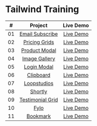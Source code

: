 # Tailwind Training

|  #  |                                                         Project                                                          |                                           Live Demo                                           |
| :-: | :----------------------------------------------------------------------------------------------------------------------: | :-------------------------------------------------------------------------------------------: |
| 01  |   [Email Subscribe](https://github.com/fisheeesh/tailwind_training/tree/master/mini-projects)    |          [Live Demo](https://tailwindfromscratch.com/mini-projects/email-subscribe)           |
| 02  |     [Pricing Grids](https://github.com/fisheeesh/tailwind_training/tree/master/mini-projects)      |    [Live Demo](https://www.tailwindfromscratch.com/mini-projects/pricing-cards/index.html)    |
| 03  |     [Product Modal](https://github.com/fisheeesh/tailwind_training/tree/master/mini-projects)      |    [Live Demo](https://www.tailwindfromscratch.com/mini-projects/product-modal/index.html)    |
| 04  |     [Image Gallery](https://github.com/fisheeesh/tailwind_training/tree/master/mini-projects)      |    [Live Demo](https://www.tailwindfromscratch.com/mini-projects/image-gallery/index.html)    |
| 05  |       [Login Modal](https://github.com/fisheeesh/tailwind_training/tree/master/mini-projects)        |     [Live Demo](https://www.tailwindfromscratch.com/mini-projects/login-modal/index.html)     |
| 06  |        [Clipboard](https://github.com/fisheeesh/tailwind_training/tree/master/clipboard-website)        |    [Live Demo](https://clip-board-syp.netlify.app/)     |
| 07  |      [Loopstudios](https://github.com/fisheeesh/tailwind_training/tree/master/loopstudio-website)      |   [Live Demo](https://loop-stuido.netlify.app/)    |
| 08  |          [Shortly](https://github.com/fisheeesh/tailwind_training/tree/master/shortly-website)          |     [Live Demo](https://shortly-syp.netlify.app/)      |
| 09  | [Testimonial Grid](https://github.com/fisheeesh/tailwind_training/tree/master/testimonial-grid) | [Live Demo](https://www.tailwindfromscratch.com/website-projects/testimonial-grid/index.html) |
| 10  |             [Fylo](https://github.com/fisheeesh/tailwind_training/tree/master/fylo-website)             |       [Live Demo](https://fylo-website-syp.netlify.app/)       |
| 11  |         [Bookmark](https://github.com/fisheeesh/tailwind_training/tree/master/bookmark-website)     |  [Live Demo](https://book-mark-webiste.netlify.app/)  |
